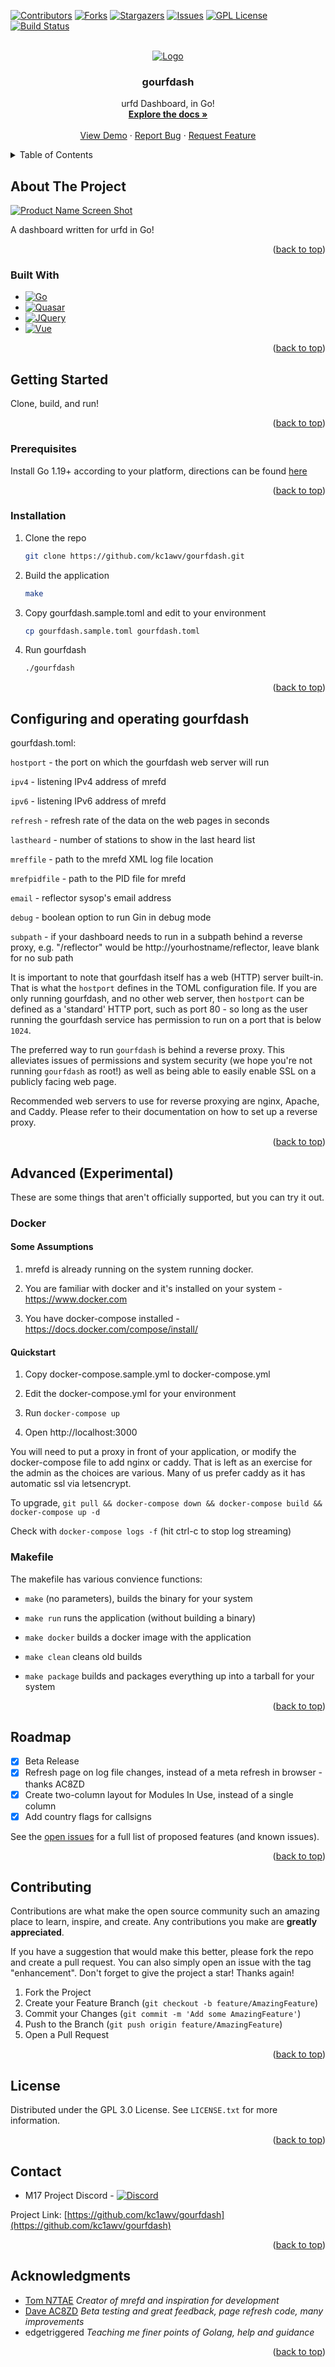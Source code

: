 <a name="readme-top"></a>

[![Contributors][contributors-shield]][contributors-url]
[![Forks][forks-shield]][forks-url]
[![Stargazers][stars-shield]][stars-url]
[![Issues][issues-shield]][issues-url]
[![GPL License][license-shield]][license-url]
[![Build Status][build-shield]][build-url]


<br />
<div align="center">
  <a href="https://github.com/kc1awv/gourfdash">
    <img src="urfreflectors.png" alt="Logo">
  </a>

<h3 align="center">gourfdash</h3>

  <p align="center">
    urfd Dashboard, in Go!
    <br />
    <a href="https://github.com/kc1awv/gourfdash"><strong>Explore the docs »</strong></a>
    <br />
    <br />
    <a href="https://github.com/kc1awv/gourfdash">View Demo</a>
    ·
    <a href="https://github.com/kc1awv/gourfdash/issues">Report Bug</a>
    ·
    <a href="https://github.com/kc1awv/gourfdash/issues">Request Feature</a>
  </p>
</div>

<details>
  <summary>Table of Contents</summary>
  <ol>
    <li>
      <a href="#about-the-project">About The Project</a>
      <ul>
        <li><a href="#built-with">Built With</a></li>
      </ul>
    </li>
    <li>
      <a href="#getting-started">Getting Started</a>
      <ul>
        <li><a href="#prerequisites">Prerequisites</a></li>
        <li><a href="#installation">Installation</a></li>
      </ul>
    </li>
    <li><a href="#usage">Usage</a></li>
    <li><a href="#roadmap">Roadmap</a></li>
    <li><a href="#contributing">Contributing</a></li>
    <li><a href="#license">License</a></li>
    <li><a href="#contact">Contact</a></li>
    <li><a href="#acknowledgments">Acknowledgments</a></li>
  </ol>
</details>

## About The Project

[![Product Name Screen Shot][product-screenshot]](https://ref.m17.link)

A dashboard written for urfd in Go!

<p align="right">(<a href="#readme-top">back to top</a>)</p>

### Built With

* [![Go][Go.dev]][Go-url]
* [![Quasar][Quasar.dev]][Quasar-url]
* [![JQuery][JQuery.com]][JQuery-url]
* [![Vue][Vue.js]][Vue-url]

<p align="right">(<a href="#readme-top">back to top</a>)</p>

## Getting Started

Clone, build, and run!

<p align="right">(<a href="#readme-top">back to top</a>)</p>

### Prerequisites

Install Go 1.19+ according to your platform, directions can be found [here](https://go.dev/doc/install)

<p align="right">(<a href="#readme-top">back to top</a>)</p>

### Installation

1. Clone the repo
   ```sh
   git clone https://github.com/kc1awv/gourfdash.git
   ```
2. Build the application
   ```sh
   make
   ```
3. Copy gourfdash.sample.toml and edit to your environment
    ```sh
    cp gourfdash.sample.toml gourfdash.toml
    ```
4. Run gourfdash
   ```sh
   ./gourfdash
   ```

<p align="right">(<a href="#readme-top">back to top</a>)</p>

## Configuring and operating gourfdash

gourfdash.toml:

`hostport` - the port on which the gourfdash web server will run

`ipv4` - listening IPv4 address of mrefd

`ipv6` - listening IPv6 address of mrefd

`refresh` - refresh rate of the data on the web pages in seconds

`lastheard` - number of stations to show in the last heard list

`mreffile` - path to the mrefd XML log file location

`mrefpidfile` - path to the PID file for mrefd

`email` - reflector sysop's email address

`debug` - boolean option to run Gin in debug mode

`subpath` - if your dashboard needs to run in a subpath behind a 
reverse proxy, e.g. "/reflector" would be http://yourhostname/reflector, 
leave blank for no sub path

It is important to note that gourfdash itself has a web (HTTP) server 
built-in. That is what the `hostport` defines in the TOML configuration 
file. If you are only running gourfdash, and no other web server, then 
`hostport` can be defined as a 'standard' HTTP port, such as port 80 - 
so long as the user running the gourfdash service has permission to 
run on a port that is below `1024`.

The preferred way to run `gourfdash` 
is behind a reverse proxy. This alleviates issues of permissions and 
system security (we hope you're not running `gourfdash` as root!) as 
well as being able to easily enable SSL on a publicly facing web page.

Recommended web servers to use for reverse proxying are nginx, Apache, 
and Caddy. Please refer to their documentation on how to set up a 
reverse proxy.

<p align="right">(<a href="#readme-top">back to top</a>)</p>

## Advanced (Experimental)

These are some things that aren't officially supported, but you can try it out.
### Docker

#### Some Assumptions

1. mrefd is already running on the system running docker.

2. You are familiar with docker and it's installed on your system - https://www.docker.com

3. You have docker-compose installed - https://docs.docker.com/compose/install/

#### Quickstart

1. Copy docker-compose.sample.yml to docker-compose.yml

2. Edit the docker-compose.yml for your environment

3. Run ```docker-compose up```

4. Open http://localhost:3000

You will need to put a proxy in front of your application, or modify the docker-compose file to add nginx or caddy.  That is left as an exercise for the admin as the choices are various.  Many of us prefer caddy as it has automatic ssl via letsencrypt.

To upgrade, ```git pull && docker-compose down && docker-compose build && docker-compose up -d```

Check with ```docker-compose logs -f``` (hit ctrl-c to stop log streaming)

### Makefile

The makefile has various convience functions:

* ```make``` (no parameters), builds the binary for your system

* ```make run``` runs the application (without building a binary)

* ```make docker``` builds a docker image with the application

* ```make clean``` cleans old builds

* ```make package``` builds and packages everything up into a tarball for your system

<p align="right">(<a href="#readme-top">back to top</a>)</p>

## Roadmap

- [x] Beta Release
- [x] Refresh page on log file changes, instead of a meta refresh in browser - thanks AC8ZD
- [x] Create two-column layout for Modules In Use, instead of a single column
- [x] Add country flags for callsigns

See the [open issues](https://github.com/kc1awv/gourfdash/issues) for a full list of proposed features (and known issues).

<p align="right">(<a href="#readme-top">back to top</a>)</p>

## Contributing

Contributions are what make the open source community such an amazing place to learn, inspire, and create. Any contributions you make are **greatly appreciated**.

If you have a suggestion that would make this better, please fork the repo and create a pull request. You can also simply open an issue with the tag "enhancement".
Don't forget to give the project a star! Thanks again!

1. Fork the Project
2. Create your Feature Branch (`git checkout -b feature/AmazingFeature`)
3. Commit your Changes (`git commit -m 'Add some AmazingFeature'`)
4. Push to the Branch (`git push origin feature/AmazingFeature`)
5. Open a Pull Request

<p align="right">(<a href="#readme-top">back to top</a>)</p>

## License

Distributed under the GPL 3.0 License. See `LICENSE.txt` for more information.

<p align="right">(<a href="#readme-top">back to top</a>)</p>

## Contact

* M17 Project Discord - [![Discord][Discord]][Discord-url]

Project Link: [https://github.com/kc1awv/gourfdash](https://github.com/kc1awv/gourfdash)

<p align="right">(<a href="#readme-top">back to top</a>)</p>

## Acknowledgments

* [Tom N7TAE](https://github.com/n7tae) _Creator of mrefd and inspiration for development_
* [Dave AC8ZD](https://github.com/dbehnke) _Beta testing and great feedback, page refresh code, many improvements_
* edgetriggered _Teaching me finer points of Golang, help and guidance_

<p align="right">(<a href="#readme-top">back to top</a>)</p>


[contributors-shield]: https://img.shields.io/github/contributors/kc1awv/gourfdash.svg?style=for-the-badge
[contributors-url]: https://github.com/kc1awv/gourfdash/graphs/contributors
[forks-shield]: https://img.shields.io/github/forks/kc1awv/gourfdash.svg?style=for-the-badge
[forks-url]: https://github.com/kc1awv/gourfdash/network/members
[stars-shield]: https://img.shields.io/github/stars/kc1awv/gourfdash.svg?style=for-the-badge
[stars-url]: https://github.com/kc1awv/gourfdash/stargazers
[issues-shield]: https://img.shields.io/github/issues/kc1awv/gourfdash.svg?style=for-the-badge
[issues-url]: https://github.com/kc1awv/gourfdash/issues
[license-shield]: https://img.shields.io/github/license/kc1awv/gourfdash.svg?style=for-the-badge
[license-url]: https://github.com/kc1awv/gourfdash/blob/master/LICENSE.txt
[build-shield]: https://img.shields.io/github/actions/workflow/status/kc1awv/gourfdash/audit.yml?style=for-the-badge
[build-url]: https://github.com/kc1awv/gourfdash/actions/workflow/status/kc1awv/gourfdashaudit.yml
[product-screenshot]: m17dashboard-screenshot.png
[Quasar.dev]: https://img.shields.io/badge/Quasar-16B7FB?style=for-the-badge&logo=quasar&logoColor=black
[Quasar-url]: https://quasar.dev/
[Go.dev]: https://img.shields.io/github/go-mod/go-version/kc1awv/gourfdash?style=for-the-badge
[Go-url]: https://go.dev/
[JQuery.com]: https://img.shields.io/badge/jQuery-0769AD?style=for-the-badge&logo=jquery&logoColor=white
[JQuery-url]: https://jquery.com 
[Vue.js]: https://img.shields.io/badge/Vue.js-35495E?style=for-the-badge&logo=vuedotjs&logoColor=4FC08D
[Vue-url]: https://vuejs.org/
[Discord]: https://img.shields.io/discord/771492414120656907?style=for-the-badge
[Discord-url]: https://discord.gg/G8zGphypf6
